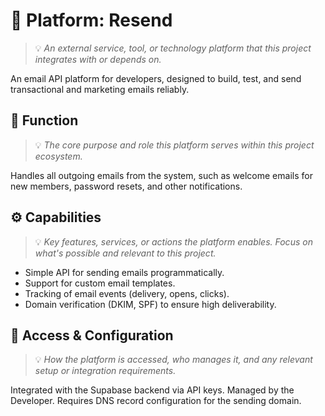 # 📧 Platform: Resend
> 💡 *An external service, tool, or technology platform that this project integrates with or depends on.*

An email API platform for developers, designed to build, test, and send transactional and marketing emails reliably.

## 🧩 Function
> 💡 *The core purpose and role this platform serves within this project ecosystem.*

Handles all outgoing emails from the system, such as welcome emails for new members, password resets, and other notifications.

## ⚙️ Capabilities
> 💡 *Key features, services, or actions the platform enables. Focus on what's possible and relevant to this project.*

- Simple API for sending emails programmatically.
- Support for custom email templates.
- Tracking of email events (delivery, opens, clicks).
- Domain verification (DKIM, SPF) to ensure high deliverability.

## 🔐 Access & Configuration
> 💡 *How the platform is accessed, who manages it, and any relevant setup or integration requirements.*

Integrated with the Supabase backend via API keys. Managed by the Developer. Requires DNS record configuration for the sending domain.
